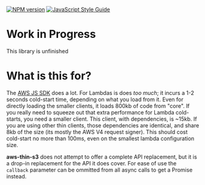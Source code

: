 [![NPM version](https://img.shields.io/npm/v/aws-thin-s3.svg)](https://www.npmjs.com/package/aws-thin-s3)
[![JavaScript Style Guide](https://img.shields.io/badge/code_style-standard-brightgreen.svg)](https://standardjs.com)

# Work in Progress

This library is unfinished

# What is this for?

The [AWS JS SDK](https://github.com/aws/aws-sdk-js) does a lot. For Lambdas is does *too much*; it incurs a 1-2 seconds cold-start time, depending on what you load from it. Even for directly loading the smaller clients, it loads 800kb of code from "core". If you really need to squeeze out that extra performance for Lambda cold-starts, you need a smaller client. This client, with dependencies, is ~15kb. If you are using other thin clients, those dependencies are identical, and share 8kb of the size (its mostly the AWS V4 request signer). This should cost cold-start no more than 100ms, even on the smallest lambda configuration size.

**aws-thin-s3** does not attempt to offer a complete API replacement, but it is a drop-in replacement for the API it does cover. For ease of use the `callback` parameter can be ommitted from all async calls to get a Promise instead.